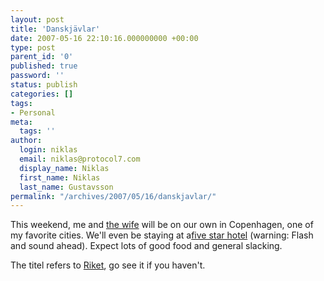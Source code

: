 ```yaml
---
layout: post
title: 'Danskjävlar'
date: 2007-05-16 22:10:16.000000000 +00:00
type: post
parent_id: '0'
published: true
password: ''
status: publish
categories: []
tags:
- Personal
meta:
  tags: ''
author:
  login: niklas
  email: niklas@protocol7.com
  display_name: Niklas
  first_name: Niklas
  last_name: Gustavsson
permalink: "/archives/2007/05/16/danskjavlar/"
---
```

This weekend, me and [the wife](http://protocol7.com/eva/) will be on our own in Copenhagen, one of my favorite cities. We'll even be staying at a[five star hotel](http://www.sktpetri.dk/) (warning: Flash and sound ahead). Expect lots of good food and general slacking.

The titel refers to [Riket](http://en.wikipedia.org/wiki/The_Kingdom_%28TV_miniseries%29), go see it if you haven't.

